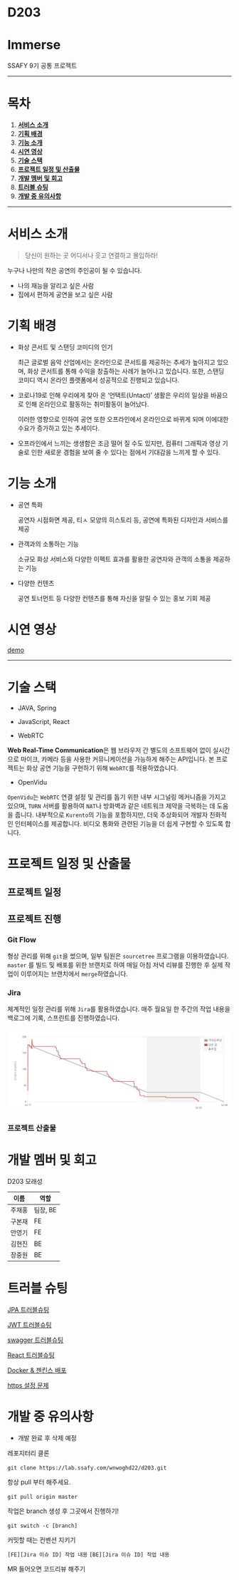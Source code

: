 # D203

# Immerse

SSAFY 9기 공통 프로젝트

---

# 목차

1. [**서비스 소개**](#서비스-소개)
2. [**기획 배경**](#기획-배경)
3. [**기능 소개**](#s-3)
4. [**시연 영상**](#s-4)
5. [**기술 스택**](#s-5)
6. [**프로젝트 일정 및 산출물**](#s-6)
7. [**개발 멤버 및 회고**](#s-7)
8. [**트러블 슈팅**](#트러블-슈팅)
9. [**개발 중 유의사항**](#s-9)

---

<div id=s-1></div>

# 서비스 소개

> 당신이 원하는 곳 어디서나 웃고 연결하고 몰입하라!

누구나 나만의 작은 공연의 주인공이 될 수 있습니다.

- 나의 재능을 알리고 싶은 사람
- 집에서 편하게 공연을 보고 싶은 사람


<div id=s-2></div>

# 기획 배경


- 화상 콘서트 및 스탠딩 코미디의 인기


    최근 글로벌 음악 산업에서는 온라인으로 콘서트를 제공하는 추세가 높아지고 있으며, 화상 콘서트를 통해 수익을 창출하는 사례가 늘어나고 있습니다. 또한, 스탠딩 코미디 역시 온라인 플랫폼에서 성공적으로 진행되고 있습니다.

- 코로나19로 인해 우리에게 찾아 온 ‘언택트(Untact)’ 생활은 우리의 일상을 바꿈으로 인해 온라인으로 활동하는 취미활동이 늘어났다.
    
     이러한 영향으로 인하여 공연 또한 오프라인에서 온라인으로 바뀌게 되며 이에대한 수요가 증가하고 있는 추세이다.
    
- 오프라인에서 느끼는 생생함은 조금 떨어 질 수도 있지만, 컴퓨터 그래픽과 영상 기술로 인한 새로운 경험을 보여 줄 수 있다는 점에서 기대감을 느끼게 할 수 있다.



<div id=s-3></div>

# 기능 소개

- 공연 특화

    공연자 시점화면 제공, 티ㅅ 모양의 히스토리 등, 공연에 특화된 디자인과 서비스를 제공

- 관객과의 소통하는 기능

    소규모 화상 서비스와 다양한 이펙트 효과를 활용한 공연자와 관객의 소통을 제공하는 기능

- 다양한 컨텐츠

    공연 토너먼트 등 다양한 컨텐츠를 통해 자신을 알릴 수 있는 홍보 기회 제공

<div id=s-4></div>

# 시연 영상

[demo](./exec/시연_시나리오.md)

---

<div id=s-5></div>

# 기술 스택

- JAVA, Spring

- JavaScript, React

- WebRTC

**Web Real-Time Communication**은 웹 브라우저 간 별도의 소프트웨어 없이 실시간으로 마이크, 카메라 등을 사용한 커뮤니케이션을 가능하게 해주는 API입니다. 본 프로젝트는 화상 공연 기능을 구현하기 위해 `WebRTC`를 적용하였습니다.

- OpenVidu

`OpenVidu`는 `WebRTC` 연결 설정 및 관리를 돕기 위한 내부 시그널링 메커니즘을 가지고 있으며, `TURN` 서버를 활용하여 `NAT`나 방화벽과 같은 네트워크 제약을 극복하는 데 도움을 줍니다. 내부적으로 `Kurento`의 기능을 포함하지만, 더욱 추상화되어 개발자 친화적인 인터페이스를 제공합니다. 비디오 통화와 관련된 기능을 더 쉽게 구현할 수 있도록 합니다.

<div id=s-6></div>

# 프로젝트 일정 및 산출물

## 프로젝트 일정

## 프로젝트 진행

### Git Flow

형상 관리를 위해 `git`을 썼으며, 일부 팀원은 `sourcetree` 프로그램을 이용하였습니다. `master` 를 빌드 및 배포를 위한 브랜치로 하여 매일 아침 저녁 리뷰를 진행한 후 실제 작업이 이루어지는 브랜치에서 `merge`하였습니다.

### Jira

체계적인 일정 관리를 위해 `Jira`를 활용하였습니다. 매주 월요일 한 주간의 작업 내용을 백로그에 기록, 스프린트를 진행하였습니다.

![burndown](./exec/assets/burndown.PNG)

### 프로젝트 산출물



<div id=s-7></div>

# 개발 멤버 및 회고

D203 모래성

|이름|역할|
|---|---|
|주재홍|팀장, BE|
|구본재|FE|
|안영기|FE|
|김현진|BE|
|장중원|BE|


<div id=s-8></div>

# 트러블 슈팅

[JPA 트러블슈팅](https://www.notion.so/JPA-180c9b1a5fff4403af0e19dd531ad24c)

[JWT 트러블슈팅](https://www.notion.so/JWT-476795e19e74458799b7a1da9c3949f3)

[swagger 트러블슈팅](https://www.notion.so/Swagger-docs-a4eb013309f440f1b07b7a4826babb30)

[React 트러블슈팅](https://www.notion.so/React-ff85c847dea548a3b9076284d95aa29c)

[Docker & 젠킨스 배포](https://www.notion.so/docker-jenkins-a45e65e285e244c5a93b6a7ce7080676)

[https 설정 문제](https://www.notion.so/https-ab8071b14de149999c29d5d9288b7820)


<div id=s-9></div>

# 개발 중 유의사항

- 개발 완료 후 삭제 예정

레포지터리 클론

```git clone https://lab.ssafy.com/wnwoghd22/d203.git```

항상 pull 부터 해주세요.

```git pull origin master```

작업은 branch 생성 후 그곳에서 진행하기!

```git switch -c [branch]```

커밋할 때는 컨벤션 지키기

```[FE][Jira 이슈 ID] 작업 내용```
```[BE][Jira 이슈 ID] 작업 내용```

MR 들어오면 코드리뷰 해주기

